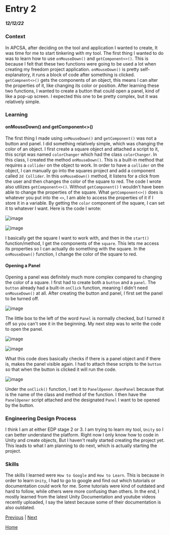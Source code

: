 # Entry 2
##### 12/12/22



### Context

In APCSA, after deciding on the tool and application I wanted to create, It was time for me to start tinkering with my tool. The first thing I wanted to do was to learn how to use `onMouseDown()` and `getComponent<>()`. This is because I felt that these two functions were going to be used a lot when creating my freedom project application. `onMouseDown()` is pretty self-explanatory, it runs a block of code after something is clicked. `getCompnent<>()` gets the components of an object, this means I can alter the properties of it, like changing its color or position. After learning these two functions, I wanted to create a button that could open a panel, kind of like a pop-up screen. I expected this one to be pretty complex, but it was relatively simple.

### Learning

#### onMouseDown() and getComponent<>()

The first thing I made using `onMouseDown()` and `getComponent()` was not a button and panel. I did something relatively simple, which was changing the color of an object. I first create a square object and attached a script to it, this script was named `colorChanger` which had the class `colorChanger`. In this class, I created the method `onMouseDown()`. This is a built-in method that requires a `collider` on the object to work. In order to have a `collider` on the object, I can manually go into the squares project and add a component called `2d Collider`. In this `onMouseDown()` method, it listens for a click from the user and then changes the color of the square to red. The code I wrote also utilizes `getComponent<>()`. Without `getComponent()` I wouldn't have been able to change the properties of the square. What `getComponent<>()` does is whatever you put into the `<>`, I am able to access the properties of it if I store it in a variable. By getting the `color` component of the square, I can set it to whatever I want. Here is the code I wrote:

![image](https://user-images.githubusercontent.com/73479590/208310421-64ac1e70-216c-4812-a7a3-41951a78d5e3.png)

![image](https://user-images.githubusercontent.com/73479590/208310423-da9624fc-cb06-4df4-8bd5-b8e25ff6b5ac.png)

I basically get the square I want to work with, and then in the `start()` function/method, I get the components of the `square`. This lets me access its properties so I can actually do something with the square. In the `onMouseDown()` function, I change the color of the square to red.


#### Opening a Panel

Opening a panel was definitely much more complex compared to changing the color of a square. I first had to create both a `button` and a `panel`. The `button` already had a built-in `onClick` function, meaning I didn't need `onMouseDown()` at all. After creating the button and panel, I first set the panel to be turned off.

![image](https://user-images.githubusercontent.com/73479590/208309715-ccfc947b-a269-44af-83fd-a08fb70509a4.png)

The little box to the left of the word `Panel` is normally checked, but I turned it off so you can't see it in the beginning. My next step was to write the code to open the panel.

![image](https://user-images.githubusercontent.com/73479590/208310033-4b18728e-92c3-4793-a8bf-25453112d8fb.png)

![image](https://user-images.githubusercontent.com/73479590/208309997-68a86fa0-0a1c-4bf5-ad9e-384acc5f9eae.png)

What this code does basically checks if there is a panel object and if there is, makes the panel visible again. I had to attach these scripts to the `button` so that when the button is clicked it will run the code.

![image](https://user-images.githubusercontent.com/73479590/208310067-047f4ce1-1845-44fe-9edb-b1617dea2e64.png)

Under the `onClick()` function, I set it to `PanelOpener.OpenPanel` because that is the name of the class and method of the function. I then have the `PanelOpener` script attached and the designated `Panel` I want to be opened by the button.

### Engineering Design Process

I think I am at either EDP stage 2 or 3. I am trying to learn my tool, `Unity` so I can better understand the platform. Right now I only know how to code in Unity and create objects, But I haven't really started creating the project yet. This leads to what I am planning to do next, which is actually starting the project. 


### Skills

The skills I learned were `How to Google` and `How to Learn`. This is because in order to learn `Unity`, I had to go to google and find out which tutorials or documentation could work for me. Some tutorials were kind of outdated and hard to follow, while others were more confusing than others. In the end, I mostly learned from the latest Unity Documentation and youtube videos recently uploaded, I say the latest because some of their documentation is also outdated.




[Previous](entry01.md) | [Next](entry03.md)

[Home](../README.md)


